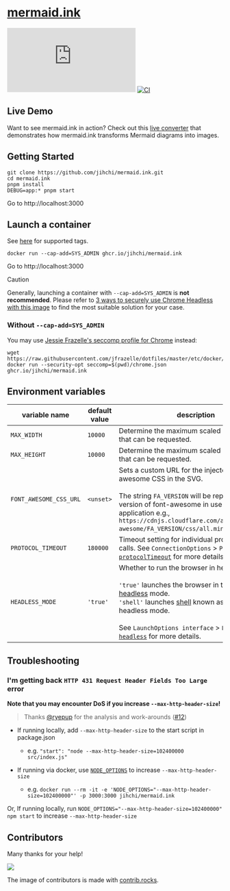 # [mermaid.ink](https://mermaid.ink)

[![GitHub](https://img.shields.io/github/license/jihchi/mermaid.ink)](./LICENSE)
[![CI](https://github.com/jihchi/mermaid.ink/actions/workflows/CI.yaml/badge.svg)](https://github.com/jihchi/mermaid.ink/actions/workflows/CI.yaml)

## Live Demo

Want to see mermaid.ink in action? Check out this [live converter](https://freeslugs.github.io/mermaid-converter/) that demonstrates how mermaid.ink transforms Mermaid diagrams into images.

## Getting Started

```
git clone https://github.com/jihchi/mermaid.ink.git
cd mermaid.ink
pnpm install
DEBUG=app:* pnpm start
```

Go to http://localhost:3000

## Launch a container

See [here](https://github.com/jihchi/mermaid.ink/pkgs/container/mermaid.ink) for supported tags.

```
docker run --cap-add=SYS_ADMIN ghcr.io/jihchi/mermaid.ink
```

Go to http://localhost:3000

> [!CAUTION]
> Generally, launching a container with `--cap-add=SYS_ADMIN` is **not recommended**.
> Please refer to [3 ways to securely use Chrome Headless with this image](https://github.com/Zenika/alpine-chrome?tab=readme-ov-file#3-ways-to-securely-use-chrome-headless-with-this-image)
> to find the most suitable solution for your case.

### Without `--cap-add=SYS_ADMIN`

You may use [Jessie Frazelle's seccomp profile for Chrome](https://github.com/Zenika/alpine-chrome/blob/master/chrome.json) instead:

```
wget https://raw.githubusercontent.com/jfrazelle/dotfiles/master/etc/docker/seccomp/chrome.json
docker run --security-opt seccomp=$(pwd)/chrome.json ghcr.io/jihchi/mermaid.ink
```

## Environment variables

| variable name          | default value | description                                                                                                                                                                                                                                                                                                                                                                                                                                       |
| ---------------------- | ------------- | ------------------------------------------------------------------------------------------------------------------------------------------------------------------------------------------------------------------------------------------------------------------------------------------------------------------------------------------------------------------------------------------------------------------------------------------------- |
| `MAX_WIDTH`            | `10000`       | Determine the maximum scaled diagram width that can be requested.                                                                                                                                                                                                                                                                                                                                                                                 |
| `MAX_HEIGHT`           | `10000`       | Determine the maximum scaled diagram height that can be requested.                                                                                                                                                                                                                                                                                                                                                                                |
| `FONT_AWESOME_CSS_URL` | `<unset>`     | Sets a custom URL for the injected font-awesome CSS in the SVG. <br><br> The string `FA_VERSION` will be replaced with the version of font-awesome in use by the application e.g., `https://cdnjs.cloudflare.com/ajax/libs/font-awesome/FA_VERSION/css/all.min.css`.                                                                                                                                                                              |
| `PROTOCOL_TIMEOUT`     | `180000`      | Timeout setting for individual protocol (CDP) calls. See `ConnectionOptions` > `Properties` > [`protocolTimeout`](https://pptr.dev/api/puppeteer.connectoptions#properties) for more details                                                                                                                                                                                                                                                      |
| `HEADLESS_MODE`        | `'true'`      | Whether to run the browser in headless mode. <br /><br />`'true'` launches the browser in the [new headless](https://developer.chrome.com/articles/new-headless/) mode.<br/>`'shell'` launches [shell](https://developer.chrome.com/blog/chrome-headless-shell) known as the old headless mode.<br /><br />See `LaunchOptions interface` > `Properties` > [`headless`](https://pptr.dev/api/puppeteer.launchoptions#properties) for more details. |

## Troubleshooting

### I'm getting back `HTTP 431 Request Header Fields Too Large` error

**Note that you may encounter DoS if you increase `--max-http-header-size`!**

> Thanks [@ryepup](https://github.com/ryepup) for the analysis and work-arounds ([#12](https://github.com/jihchi/mermaid.ink/issues/12))

- If running locally, add `--max-http-header-size` to the start script in package.json

  - e.g. `"start": "node --max-http-header-size=102400000 src/index.js"`

- If running via docker, use [`NODE_OPTIONS`](https://nodejs.org/api/cli.html#cli_node_options_options) to increase `--max-http-header-size`
  - e.g. `docker run --rm -it -e 'NODE_OPTIONS="--max-http-header-size=102400000"' -p 3000:3000 jihchi/mermaid.ink`

Or, If running locally, run `NODE_OPTIONS="--max-http-header-size=102400000" npm start` to increase `--max-http-header-size`

## Contributors

Many thanks for your help!

<a href="https://github.com/jihchi/mermaid.ink/graphs/contributors">
  <img src="https://contrib.rocks/image?repo=jihchi/mermaid.ink&max=11" />
</a>

The image of contributors is made with [contrib.rocks](https://contrib.rocks).
